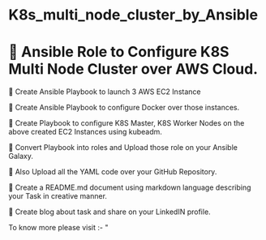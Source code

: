 # K8s_multi_node_cluster_by_Ansible

# 📌 Ansible Role to Configure K8S Multi Node Cluster over AWS Cloud.

🔅 Create Ansible Playbook to launch 3 AWS EC2 Instance

🔅 Create Ansible Playbook to configure Docker over those instances.

🔅 Create Playbook to configure K8S Master, K8S Worker Nodes on the above created EC2 Instances using kubeadm.

🔅 Convert Playbook into roles and Upload those role on your Ansible Galaxy. 

🔅 Also Upload all the YAML code over your GitHub Repository.

🔅 Create a README.md document using markdown language describing your Task in creative manner. 

🔅 Create blog about task and share on your LinkedIN profile.

To know more please visit :-
"
